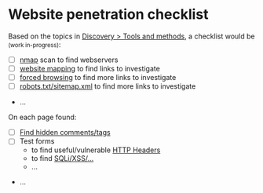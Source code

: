 # Website penetration checklist

<div class="row row-cols-md-2"><div>

Based on the topics in [Discovery > Tools and methods](../index.md#tools-and-methods-), a checklist would be <small>(work in-progress)</small>:

* [ ] [nmap](../tools/nmap.md) scan to find webservers
* [ ] [website mapping](../techniques/mapping.md) to find links to investigate
* [ ] [forced browsing](../techniques/forced_browsing.md) to find more links to investigate
* [ ] [robots.txt/sitemap.xml](../techniques/code_analysis.md#links) to find more links to investigate
* ...
</div><div>

On each page found:

* [ ] [Find hidden comments/tags](../techniques/code_analysis.md)
* [ ] Test forms 
  * to find useful/vulnerable [HTTP Headers](../techniques/code_analysis.md#analyze-the-network)
  * to find [SQLi/XSS/...](../../s3.exploitation/index.md#common-techniques)
  * ...
* ...
</div></div>